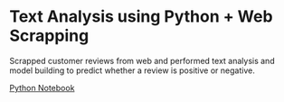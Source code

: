 # Text Analysis using Python + Web Scrapping

Scrapped customer reviews from web and performed text analysis and model building to predict whether a review is positive or negative.

[Python Notebook](https://navankurverma.github.io/textanalysis/CustomerReviews.html)
